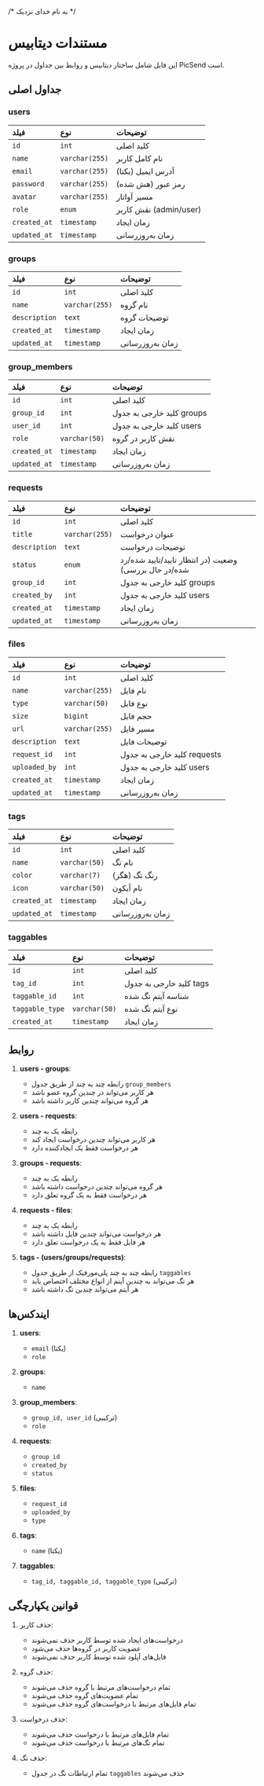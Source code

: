 /* به نام خدای نزدیک */

# مستندات دیتابیس

این فایل شامل ساختار دیتابیس و روابط بین جداول در پروژه PicSend است.

## جداول اصلی

### users
| فیلد | نوع | توضیحات |
| :--- | :--- | :--- |
| `id` | `int` | کلید اصلی |
| `name` | `varchar(255)` | نام کامل کاربر |
| `email` | `varchar(255)` | آدرس ایمیل (یکتا) |
| `password` | `varchar(255)` | رمز عبور (هش شده) |
| `avatar` | `varchar(255)` | مسیر آواتار |
| `role` | `enum` | نقش کاربر (admin/user) |
| `created_at` | `timestamp` | زمان ایجاد |
| `updated_at` | `timestamp` | زمان به‌روزرسانی |

### groups
| فیلد | نوع | توضیحات |
| :--- | :--- | :--- |
| `id` | `int` | کلید اصلی |
| `name` | `varchar(255)` | نام گروه |
| `description` | `text` | توضیحات گروه |
| `created_at` | `timestamp` | زمان ایجاد |
| `updated_at` | `timestamp` | زمان به‌روزرسانی |

### group_members
| فیلد | نوع | توضیحات |
| :--- | :--- | :--- |
| `id` | `int` | کلید اصلی |
| `group_id` | `int` | کلید خارجی به جدول groups |
| `user_id` | `int` | کلید خارجی به جدول users |
| `role` | `varchar(50)` | نقش کاربر در گروه |
| `created_at` | `timestamp` | زمان ایجاد |
| `updated_at` | `timestamp` | زمان به‌روزرسانی |

### requests
| فیلد | نوع | توضیحات |
| :--- | :--- | :--- |
| `id` | `int` | کلید اصلی |
| `title` | `varchar(255)` | عنوان درخواست |
| `description` | `text` | توضیحات درخواست |
| `status` | `enum` | وضعیت (در انتظار تایید/تایید شده/رد شده/در حال بررسی) |
| `group_id` | `int` | کلید خارجی به جدول groups |
| `created_by` | `int` | کلید خارجی به جدول users |
| `created_at` | `timestamp` | زمان ایجاد |
| `updated_at` | `timestamp` | زمان به‌روزرسانی |

### files
| فیلد | نوع | توضیحات |
| :--- | :--- | :--- |
| `id` | `int` | کلید اصلی |
| `name` | `varchar(255)` | نام فایل |
| `type` | `varchar(50)` | نوع فایل |
| `size` | `bigint` | حجم فایل |
| `url` | `varchar(255)` | مسیر فایل |
| `description` | `text` | توضیحات فایل |
| `request_id` | `int` | کلید خارجی به جدول requests |
| `uploaded_by` | `int` | کلید خارجی به جدول users |
| `created_at` | `timestamp` | زمان ایجاد |
| `updated_at` | `timestamp` | زمان به‌روزرسانی |

### tags
| فیلد | نوع | توضیحات |
| :--- | :--- | :--- |
| `id` | `int` | کلید اصلی |
| `name` | `varchar(50)` | نام تگ |
| `color` | `varchar(7)` | رنگ تگ (هگز) |
| `icon` | `varchar(50)` | نام آیکون |
| `created_at` | `timestamp` | زمان ایجاد |
| `updated_at` | `timestamp` | زمان به‌روزرسانی |

### taggables
| فیلد | نوع | توضیحات |
| :--- | :--- | :--- |
| `id` | `int` | کلید اصلی |
| `tag_id` | `int` | کلید خارجی به جدول tags |
| `taggable_id` | `int` | شناسه آیتم تگ شده |
| `taggable_type` | `varchar(50)` | نوع آیتم تگ شده |
| `created_at` | `timestamp` | زمان ایجاد |

## روابط

1. **users - groups**:
   - رابطه چند به چند از طریق جدول `group_members`
   - هر کاربر می‌تواند در چندین گروه عضو باشد
   - هر گروه می‌تواند چندین کاربر داشته باشد

2. **users - requests**:
   - رابطه یک به چند
   - هر کاربر می‌تواند چندین درخواست ایجاد کند
   - هر درخواست فقط یک ایجادکننده دارد

3. **groups - requests**:
   - رابطه یک به چند
   - هر گروه می‌تواند چندین درخواست داشته باشد
   - هر درخواست فقط به یک گروه تعلق دارد

4. **requests - files**:
   - رابطه یک به چند
   - هر درخواست می‌تواند چندین فایل داشته باشد
   - هر فایل فقط به یک درخواست تعلق دارد

5. **tags - (users/groups/requests)**:
   - رابطه چند به چند پلی‌مورفیک از طریق جدول `taggables`
   - هر تگ می‌تواند به چندین آیتم از انواع مختلف اختصاص یابد
   - هر آیتم می‌تواند چندین تگ داشته باشد

## ایندکس‌ها

1. **users**:
   - `email` (یکتا)
   - `role`

2. **groups**:
   - `name`

3. **group_members**:
   - `group_id, user_id` (ترکیبی)
   - `role`

4. **requests**:
   - `group_id`
   - `created_by`
   - `status`

5. **files**:
   - `request_id`
   - `uploaded_by`
   - `type`

6. **tags**:
   - `name` (یکتا)

7. **taggables**:
   - `tag_id, taggable_id, taggable_type` (ترکیبی)

## قوانین یکپارچگی

1. حذف کاربر:
   - درخواست‌های ایجاد شده توسط کاربر حذف نمی‌شوند
   - عضویت کاربر در گروه‌ها حذف می‌شود
   - فایل‌های آپلود شده توسط کاربر حذف نمی‌شوند

2. حذف گروه:
   - تمام درخواست‌های مرتبط با گروه حذف می‌شوند
   - تمام عضویت‌های گروه حذف می‌شوند
   - تمام فایل‌های مرتبط با درخواست‌های گروه حذف می‌شوند

3. حذف درخواست:
   - تمام فایل‌های مرتبط با درخواست حذف می‌شوند
   - تمام تگ‌های مرتبط با درخواست حذف می‌شوند

4. حذف تگ:
   - تمام ارتباطات تگ در جدول `taggables` حذف می‌شوند 